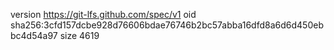 version https://git-lfs.github.com/spec/v1
oid sha256:3cfd157dcbe928d76606bdae76746b2bc57abba16dfd8a6d6d450ebbc4d54a97
size 4619
